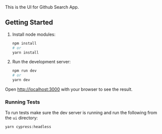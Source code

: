 This is the UI for Github Search App.

## Getting Started

1. Install node modules:

    ```bash
    npm install
    # or
    yarn install
    ```

2. Run the development server:

    ```bash
    npm run dev
    # or
    yarn dev
    ```

Open [http://localhost:3000](http://localhost:3000) with your browser to see the result.

### Running Tests

To run tests make sure the dev server is running and run the following from the `ui` directory:

```bash
yarn cypress:headless
```
